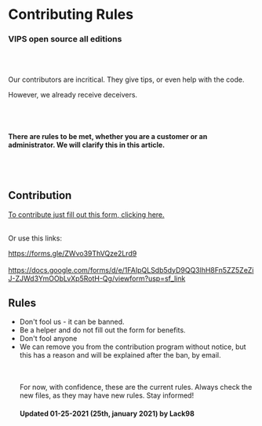 <h1> Contributing Rules </h1>
<h3> VIPS open source all editions</h3>
<br></br>
<p> Our contributors are incritical. They give tips, or even help with the code.</p>
<p>However, we already receive deceivers.</p>
<br></br>
<h4>There are rules to be met, whether you are a customer or an administrator. We will clarify this in this article.</h4>
<br></br>
<h2>Contribution</h2>
<a href="https://forms.gle/ZWvo39ThVQze2Lrd9"<button>To contribute just fill out this form, clicking here.</button></a>
<br></br>
<p> Or use this links:</p> <a href="https://forms.gle/ZWvo39ThVQze2Lrd9">https://forms.gle/ZWvo39ThVQze2Lrd9</a> <br></br>
<a href="https://docs.google.com/forms/d/e/1FAIpQLSdb5dyD9QQ3lhH8Fn5ZZ5ZeZiJ-ZJWd3YmOObLvXp5RotH-Qg/viewform?usp=sf_link"> https://docs.google.com/forms/d/e/1FAIpQLSdb5dyD9QQ3lhH8Fn5ZZ5ZeZiJ-ZJWd3YmOObLvXp5RotH-Qg/viewform?usp=sf_link </a>
<h2>Rules</h2>
<ul>
<li> Don't fool us - it can be banned. </li>
<li> Be a helper and do not fill out the form for benefits. </li>
<li> Don't fool anyone </li>
<li> We can remove you from the contribution program without notice, but this has a reason and will be explained after the ban, by email.</li>
<br></br>
<p> For now, with confidence, these are the current rules. Always check the new files, as they may have new rules. Stay informed! </p>
<h4> Updated 01-25-2021 (25th, january 2021) by Lack98 </h4>
